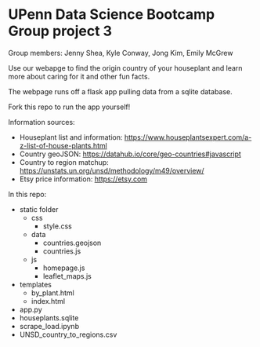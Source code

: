 # UPenn Data Science Bootcamp Group project 3

Group members: Jenny Shea, Kyle Conway, Jong Kim, Emily McGrew

Use our webapge to find the origin country of your houseplant and learn more about caring for it and other fun facts. 

The webpage runs off a flask app pulling data from a sqlite database. 

Fork this repo to run the app yourself!

Information sources: 
* Houseplant list and information: https://www.houseplantsexpert.com/a-z-list-of-house-plants.html
* Country geoJSON: https://datahub.io/core/geo-countries#javascript
* Country to region matchup: https://unstats.un.org/unsd/methodology/m49/overview/
* Etsy price information: https://etsy.com

In this repo:
* static folder
    * css
        * style.css
    * data
        * countries.geojson
        * countries.js
    * js
        * homepage.js
        * leaflet_maps.js
* templates
    * by_plant.html
    * index.html
* app.py
* houseplants.sqlite
* scrape_load.ipynb
* UNSD_country_to_regions.csv